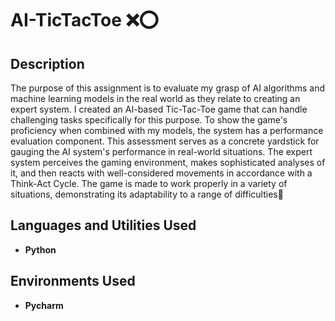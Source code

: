 <h1>AI-TicTacToe ❌⭕</h1>

<h2>Description</h2>
The purpose of this assignment is to evaluate my grasp of AI algorithms and machine learning models in the real world as they relate to creating an expert system. I created an AI-based Tic-Tac-Toe game that can handle challenging tasks specifically for this purpose. To show the game's proficiency when combined with my models, the system has a performance evaluation component. This assessment serves as a concrete yardstick for gauging the AI system's performance in real-world situations. The expert system perceives the gaming environment, makes sophisticated analyses of it, and then reacts with well-considered movements in accordance with a Think-Act Cycle. The game is made to work properly in a variety of situations, demonstrating its adaptability to a range of difficulties🌝
<br/>


<h2>Languages and Utilities Used</h2>

- <b>Python</b> 

<h2>Environments Used </h2>

- <b>Pycharm</b>
